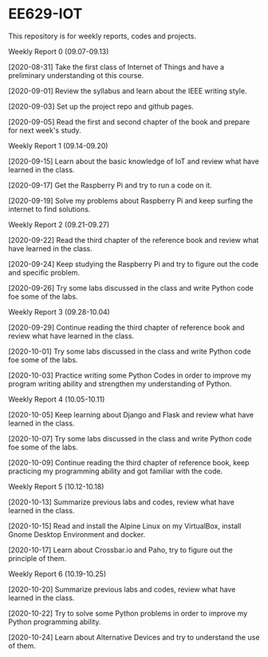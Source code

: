 # EE629-IOT
This repository is for  weekly reports, codes and projects.

Weekly Report 0 (09.07-09.13)

[2020-08-31] Take the first class of Internet of Things and have a preliminary understanding ot this course.

[2020-09-01] Review the syllabus and learn about the IEEE writing style.

[2020-09-03] Set up the project repo and github pages.

[2020-09-05] Read the first and second chapter of the book and prepare for next week's study.

Weekly Report 1 (09.14-09.20)

[2020-09-15] Learn about the basic knowledge of IoT and review what have learned in the class.

[2020-09-17] Get the Raspberry Pi and try to run a code on it.

[2020-09-19] Solve my problems about Raspberry Pi and keep surfing the internet to find solutions.

Weekly Report 2 (09.21-09.27)

[2020-09-22] Read the third chapter of the reference book and review what have learned in the class.

[2020-09-24] Keep studying the Raspberry Pi and try to figure out the code and specific problem.

[2020-09-26] Try some labs discussed in the class and write Python code foe some of the labs.

Weekly Report 3 (09.28-10.04)

[2020-09-29] Continue reading the third chapter of reference book and review what have learned in the class.

[2020-10-01] Try some labs discussed in the class and write Python code foe some of the labs.

[2020-10-03] Practice writing some Python Codes in order to improve my program writing ability and strengthen my understanding of Python.

Weekly Report 4 (10.05-10.11)

[2020-10-05] Keep learning about Django and Flask and review what have learned in the class.

[2020-10-07] Try some labs discussed in the class and write Python code foe some of the labs.

[2020-10-09] Continue reading the third chapter of reference book, keep practicing my programming ability and got familiar with the code.

Weekly Report 5 (10.12-10.18)

[2020-10-13] Summarize previous labs and codes, review what have learned in the class.

[2020-10-15] Read and install the Alpine Linux on my VirtualBox, install Gnome Desktop Environment and docker.

[2020-10-17] Learn about Crossbar.io and Paho, try to figure out the principle of them.

Weekly Report 6 (10.19-10.25)

[2020-10-20] Summarize previous labs and codes, review what have learned in the class.

[2020-10-22] Try to solve some Python problems in order to improve my Python programming ability.

[2020-10-24] Learn about Alternative Devices and try to understand the use of them.


